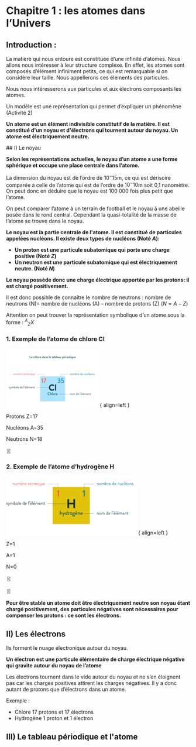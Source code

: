 # Chapitre 1 : les atomes dans l’Univers
## Introduction :

La matière qui nous entoure est constituée d’une infinité d’atomes. Nous allons nous intéresser à leur structure complexe. En effet, les atomes sont composés d’élément infiniment petits, ce qui est remarquable si on considère leur taille. Nous appellerons ces éléments des particules.

Nous nous intéresserons aux particules et aux électrons composants les atomes.

Un modèle est une représentation qui permet d’expliquer un phénomène (Activité 2)

**Un atome est un élément indivisible constitutif de la matière. Il est constitué d'un noyau et d'électrons qui tournent autour du noyau. Un atome est électriquement neutre.**

## I) Le noyau

**Selon les représentations actuelles, le noyau d’un atome a une forme sphérique et occupe une place centrale dans l’atome.**

La dimension du noyau est de l’ordre de $10^-15$m, ce qui est dérisoire comparée à celle de l’atome qui est de l’ordre de $10^-10$m soit 0,1 nanomètre. On peut donc en déduire que le noyau est 100 000 fois plus petit que l’atome.

On peut comparer l’atome à un terrain de football et le noyau à une abeille posée dans le rond central. Cependant la quasi-totalité de la masse de l’atome se trouve dans le noyau.

**Le noyau est la partie centrale de l'atome. Il est constitué de particules appelées nucléons. Il existe deux types de nucléons (Noté $A$):**

- **Un proton est une particule subatomique qui porte une charge positive (Noté $Z$)**
- **Un neutron est une particule subatomique qui est électriquement neutre. (Noté $N$)**

**Le noyau possède donc une charge électrique apportée par les protons: il est chargé positivement.**

Il est donc possible de connaître le nombre de neutrons : nombre de neutrons (N)=
nombre de nucléons (A) – nombre de protons (Z) ($N=A-Z$)

Attention on peut trouver la représentation symbolique d’un atome sous la forme : $^{A}{_{Z}}X$

### 1. Exemple de l’atome de chlore Cl

![](../../assets/noscans/chimie/atome-cl.png){ align=left }

Protons Z=17

Nucléons A=35

Neutrons N=18

〿
### 2. Exemple de l’atome d’hydrogène H

![](../../assets/noscans/chimie/atome-h.png){ align=left }

Z=1

A=1

N=0

〿

〿

**Pour être stable un atome doit être électriquement neutre son noyau étant chargé positivement, des particules négatives sont nécessaires pour compenser les protons : ce sont les électrons.**

## II) Les électrons
Ils forment le nuage électronique autour du noyau.

**Un électron est une particule élémentaire de charge électrique négative qui gravite autour du noyau de l’atome**

Les électrons tournent dans le vide autour du noyau et ne s’en éloignent pas car les
charges positives attirent les charges négatives.
Il y a donc autant de protons que d’électrons dans un atome.

Exemple :

- Chlore 17 protons et 17 électrons
- Hydrogène 1 proton et 1 électron

## III) Le tableau périodique et l'atome



